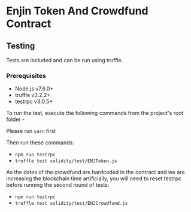 # Enjin Token And Crowdfund Contract

## Testing
Tests are included and can be run using truffle.

### Prerequisites
* Node.js v7.6.0+
* truffle v3.2.2+
* testrpc v3.0.5+

To run the test, execute the following commands from the project's root folder -

Please run `yarn` first

Then run these commands:

* `npm run testrpc`
* `truffle test solidity/test/ENJToken.js`

As the dates of the crowdfund are hardcoded in the contract and we are increasing 
the blockchain time artificially, you will need to reset testrpc before running 
the second round of tests:

* `npm run testrpc`
* `truffle test solidity/test/ENJCrowdfund.js`


